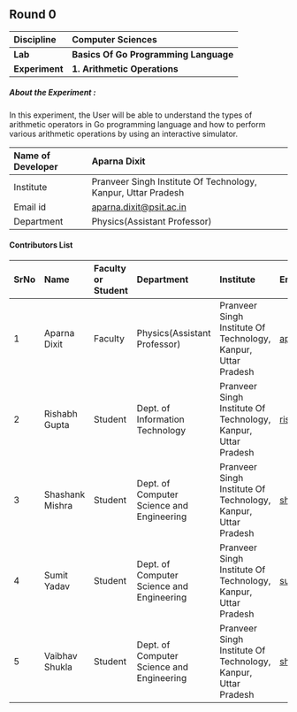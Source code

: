 ## Round 0

<b>Discipline | <b>Computer Sciences
:--|:--|
<b>Lab</b> | <b>Basics Of Go Programming Language</b>
<b>Experiment</b>| <b>1. Arithmetic Operations</b>

<h5> About the Experiment : </h5>
In this experiment, the User will be able to understand the types of arithmetic operators in Go programming language and how to perform various arithmetic operations by using an interactive simulator.

<b>Name of Developer | <b> Aparna Dixit
:--|:--|
Institute | Pranveer Singh Institute Of Technology, Kanpur, Uttar Pradesh
Email id| aparna.dixit@psit.ac.in
Department | Physics(Assistant Professor)


#### Contributors List

SrNo | Name | Faculty or Student | Department| Institute | Email id
:--|:--|:--|:--|:--|:--|
1 | Aparna Dixit | Faculty | Physics(Assistant Professor) | Pranveer Singh Institute Of Technology, Kanpur, Uttar Pradesh | aparna.dixit@psit.ac.in
2 | Rishabh Gupta | Student | Dept. of Information Technology | Pranveer Singh Institute Of Technology, Kanpur, Uttar Pradesh | rishabh23sep@gmail.com
3 | Shashank Mishra | Student | Dept. of Computer Science and Engineering | Pranveer Singh Institute Of Technology, Kanpur, Uttar Pradesh | shashankmis808@gmail.com
4 | Sumit Yadav | Student | Dept. of Computer Science and Engineering | Pranveer Singh Institute Of Technology, Kanpur, Uttar Pradesh | sumityadav2408@gmail.com
5 | Vaibhav Shukla | Student | Dept. of Computer Science and Engineering | Pranveer Singh Institute Of Technology, Kanpur, Uttar Pradesh | shuklavaibhav0306@gmail.com

